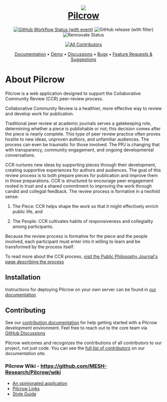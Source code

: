 <h1 align="center">
    <a href="https://pilcrow.meshresearch.dev">
    <img src="docs/public/logo-100x100.png"/>
    <br />
    Pilcrow
    </a>
</h1>
<div align="center">

[![GitHub Workflow Status (with event)](https://img.shields.io/github/actions/workflow/status/mesh-research/pilcrow/CI.yml?logo=github&style=for-the-badge)](https://github.com/MESH-Research/Pilcrow/actions/workflows/CI.yml)
![GitHub release (with filter)](https://img.shields.io/github/v/release/mesh-research/pilcrow?style=for-the-badge)
![Rennovate Status](https://img.shields.io/badge/renovate-enabled-green?style=for-the-badge)

<!-- ALL-CONTRIBUTORS-BADGE:START - Do not remove or modify this section -->

[![All Contributors](https://img.shields.io/badge/all_contributors-12-orange.svg?style=for-the-badge)](https://pilcrow.meshresearch.dev/developers/)

<!-- ALL-CONTRIBUTORS-BADGE:END -->
</div>

<div align="center">

[Documentation](https://pilcrow.meshresearch.dev) &bullet;
[Demo](https://release.pilcrow.dev) &bullet;
[Discussions](https://github.com/MESH-Research/Pilcrow/discussions) &bullet;
[Bugs](https://github.com/MESH-Research/Pilcrow/issues) &bullet;
[Feature Requests & Suggestions](https://feedback.pilcrow.dev)

</div>

# About Pilcrow

Pilcrow is a web application designed to support the Collaborative Community Review (CCR) peer-review process.

Collaborative Community Review is a healthier, more effective way to review and develop work for publication.

Traditional peer review at academic journals serves a gatekeeping role, determining whether a piece is publishable or not; this decision comes after the piece is nearly complete. This type of peer review practice often proves hostile to new ideas, unproven authors, and unfamiliar audiences. The process can even be traumatic for those involved. The PPJ is changing that with transparency, community engagement, and ongoing developmental conversations.

CCR nurtures new ideas by supporting pieces through their development, creating supportive experiences for authors and audiences. The goal of this review process is to both prepare pieces for publication and improve them in those preparations. CCR is structured to encourage peer engagement rooted in trust and a shared commitment to improving the work through candid and collegial feedback. The review process is formative in a twofold sense:

1. The Piece: CCR helps shape the work so that it might effectively enrich public life, and

2. The People: CCR cultivates habits of responsiveness and collegiality among participants.

Because the review process is formative for the piece and the people involved, each participant must enter into it willing to learn and be transformed by the process itself.

To read more about the CCR process, [visit the Public Philosophy Journal's page describing the process](https://publicphilosophyjournal.org/about-community-collaborative-review/)

## Installation

Instructions for deploying Pilcrow on your own server can be found in [our documentation](https://pilcrow.meshresearch.dev/install/)

## Contributing

See our [contribution documentation](https://pilcrow.meshresearch.dev/developers/#contributor-workflow) for help getting started with a Pilcrow development environment. Feel free to reach out to the core team via [GitHub Discussions](https://github.com/mesh-research/pilcrow/discussions)

Pilcrow welcomes and recognizes the contributions of all contributors to our project, not just code. You can see the [full list of contributors](https://pilcrow.meshresearch.dev/developers/team) on our documentation site.

### Pilcrow Wiki - <https://github.com/MESH-Research/Pilcrow/wiki>

-   [An opinionated application](https://github.com/MESH-Research/Pilcrow/wiki/An-Opinionated-Application)
-   [Pilcrow Links](https://github.com/MESH-Research/Pilcrow/wiki/Pilcrow-Links)
-   [Style Guide](https://github.com/MESH-Research/Pilcrow/wiki/Style-Guide)
